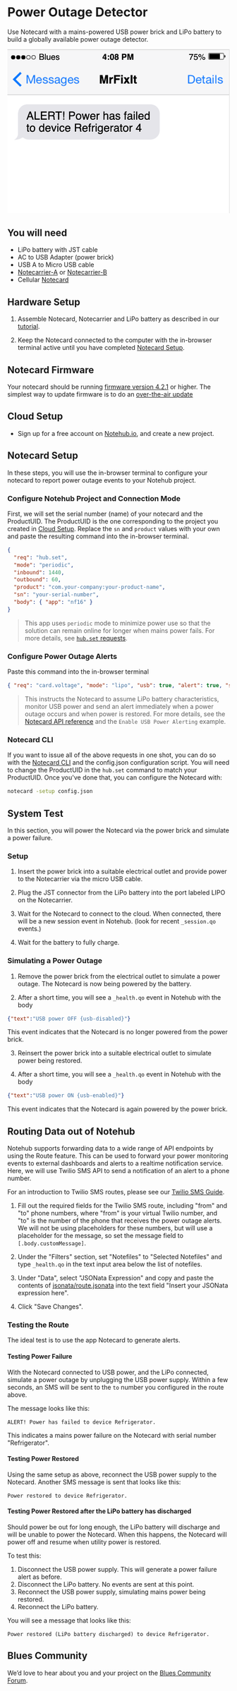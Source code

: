 # Power Outage Detector

Use Notecard with a mains-powered USB power brick and LiPo battery to build a globally available power outage detector.

![](images/SMS_alert.png)

## You will need

* LiPo battery with JST cable
* AC to USB Adapter (power brick)
* USB A to Micro USB cable
* [Notecarrier-A](https://shop.blues.io/collections/notecarrier/products/carr-al) or [Notecarrier-B](https://shop.blues.io/collections/notecarrier/products/carr-b)
* Cellular [Notecard](https://blues.io/products/notecard/)


## Hardware Setup

1. Assemble Notecard, Notecarrier and LiPo battery as described in our [tutorial](https://dev.blues.io/quickstart/notecard-quickstart/notecard-and-notecarrier-b/).

2. Keep the Notecard connected to the computer with the in-browser terminal active until you have completed [Notecard Setup](#notecard-setup).

## Notecard Firmware

Your notecard should be running [firmware version 4.2.1](https://dev.blues.io/notecard/notecard-firmware-updates/#lts-v4-2-1-march-3-2023) or higher. The simplest way to update firmware is to do an [over-the-air update](https://dev.blues.io/notecard/notecard-firmware-updates/#ota-dfu-with-notehub)

## Cloud Setup

- Sign up for a free account on [Notehub.io](https://notehub.io), and create a new project.

## Notecard Setup

In these steps, you will use the in-browser terminal to configure your notecard to report power outage events to your Notehub project.

### Configure Notehub Project and Connection Mode

First, we will set the serial number (name) of your notecard and the ProductUID. The ProductUID is the one corresponding to the project you created in [Cloud Setup](#cloud-setup). Replace the `sn` and `product` values with your own and paste the resulting command into the in-browser terminal.

```json
{
  "req": "hub.set",
  "mode": "periodic",
  "inbound": 1440,
  "outbound": 60,
  "product": "com.your-company:your-product-name",
  "sn": "your-serial-number",
  "body": { "app": "nf16" }
}
```

> This app uses `periodic` mode to minimize power use so that the solution can remain online for longer when mains power fails. For more details, see [`hub.set` requests](https://dev.blues.io/notecard/notecard-walkthrough/essential-requests/#notehub-configuration).

### Configure Power Outage Alerts

Paste this command into the in-browser terminal

```json
{ "req": "card.voltage", "mode": "lipo", "usb": true, "alert": true, "sync": true }
```

> This instructs the Notecard to assume LiPo battery characteristics, monitor USB power and send an alert immediately when a power outage occurs and when power is restored. For more details, see the [Notecard API reference](https://dev.blues.io/api-reference/notecard-api/card-requests/#card-voltage) and the `Enable USB Power Alerting` example.

### Notecard CLI

If you want to issue all of the above requests in one shot, you can do so with the [Notecard CLI](https://dev.blues.io/tools-and-sdks/notecard-cli/) and the config.json configuration script. You will need to change the ProductUID in the `hub.set` command to match your ProductUID. Once you've done that, you can configure the Notecard with:

```sh
notecard -setup config.json
```

## System Test

In this section, you will power the Notecard via the power brick and simulate a power failure.

### Setup

1. Insert the power brick into a suitable electrical outlet and provide power to the Notecarrier via the micro USB cable.

1. Plug the JST connector from the LiPo battery into the port labeled LIPO on the Notecarrier.

1. Wait for the Notecard to connect to the cloud.  When connected, there will be a new session event in Notehub. (look for recent `_session.qo` events.)

1. Wait for the battery to fully charge.

### Simulating a Power Outage

1. Remove the power brick from the electrical outlet to simulate a power outage. The Notecard is now being powered by the battery.

2. After a short time, you will see a  `_health.qo` event in Notehub with the body

```json
{"text":"USB power OFF {usb-disabled}"}
```

This event indicates that the Notecard is no longer powered from the power brick.

3. Reinsert the power brick into a suitable electrical outlet to simulate power being restored.

4. After a short time, you will see a  `_health.qo` event in Notehub with the body

```json
{"text":"USB power ON {usb-enabled}"}
```

This event indicates that the Notecard is again powered by the power brick.

## Routing Data out of Notehub

Notehub supports forwarding data to a wide range of API endpoints by using the Route feature. This can be used to forward your power monitoring events to external dashboards and alerts to a realtime notification service.  Here, we will use Twilio SMS API to send a notification of an alert to a phone number.

For an introduction to Twilio SMS routes, please see our [Twilio SMS Guide](https://dev.blues.io/guides-and-tutorials/twilio-sms-guide/).

1. Fill out the required fields for the Twilio SMS route, including "from" and "to" phone numbers, where "from" is your virtual Twilio number, and "to" is the number of the phone that receives the power outage alerts. We will not be using placeholders for these numbers, but will use a placeholder for the message, so set the message field to `[.body.customMessage]`.

2. Under the "Filters" section, set "Notefiles" to "Selected Notefiles" and type `_health.qo` in the text input area below the list of notefiles. 

3. Under "Data", select "JSONata Expression" and copy and paste the contents of [jsonata/route.jsonata](jsonata/route.jsonata) into the text field "Insert your JSONata expression here".

4. Click "Save Changes".

### Testing the Route

The ideal test is to use the app Notecard to generate alerts.

#### Testing Power Failure

With the Notecard connected to USB power, and the LiPo connected, simulate a power outage by unplugging the USB power supply. Within a few seconds, an SMS will be sent to the `to` number you configured in the route above.

The message looks like this:

```
ALERT! Power has failed to device Refrigerator.
```

This indicates a mains power failure on the Notecard with serial number "Refrigerator".

#### Testing Power Restored

Using the same setup as above, reconnect the USB power supply to the Notecard. Another SMS message is sent that looks like this:

```
Power restored to device Refrigerator.
```

#### Testing Power Restored after the LiPo battery has discharged

Should power be out for long enough, the LiPo battery will discharge and will be unable to power the Notecard. When this happens, the Notecard will power off and resume when utility power is restored.

To test this:

1. Disconnect the USB power supply. This will generate a power failure alert as before.
2. Disconnect the LiPo battery.  No events are sent at this point.
3. Reconnect the USB power supply, simulating mains power being restored.
4. Reconnect the LiPo battery.

You will see a message that looks like this:

```
Power restored (LiPo battery discharged) to device Refrigerator.
```

## Blues Community

We’d love to hear about you and your project on the [Blues Community Forum].

[blues community forum]: https://discuss.blues.io/